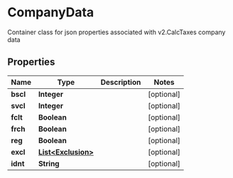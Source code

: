 

# CompanyData

Container class for json properties associated with v2.CalcTaxes company data
## Properties

Name | Type | Description | Notes
------------ | ------------- | ------------- | -------------
**bscl** | **Integer** |  |  [optional]
**svcl** | **Integer** |  |  [optional]
**fclt** | **Boolean** |  |  [optional]
**frch** | **Boolean** |  |  [optional]
**reg** | **Boolean** |  |  [optional]
**excl** | [**List&lt;Exclusion&gt;**](Exclusion.md) |  |  [optional]
**idnt** | **String** |  |  [optional]



